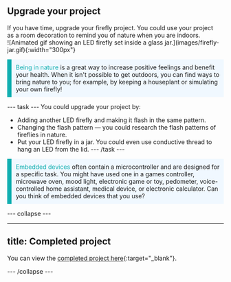 ## Upgrade your project

<div style="display: flex; flex-wrap: wrap">
<div style="flex-basis: 200px; flex-grow: 1; margin-right: 15px;">
If you have time, upgrade your firefly project. You could use your project as a room decoration to remind you of nature when you are indoors. 
</div>
<div>
![Animated gif showing an LED firefly set inside a glass jar.](images/firefly-jar.gif){:width="300px"}
</div>
</div>

<p style='border-left: solid; border-width:10px; border-color: #0faeb0; background-color: aliceblue; padding: 10px;'>
<span style="color: #0faeb0">Being in nature</span> is a great way to increase positive feelings and benefit your health. When it isn't possible to get outdoors, you can find ways to bring nature to you; for example, by keeping a houseplant or simulating your own firefly!</p>

--- task ---
You could upgrade your project by:
+ Adding another LED firefly and making it flash in the same pattern.
+ Changing the flash pattern — you could research the flash patterns of fireflies in nature.
+ Put your LED firefly in a jar. You could even use conductive thread to hang an LED from the lid. 
--- /task ---

<p style='border-left: solid; border-width:10px; border-color: #0faeb0; background-color: aliceblue; padding: 10px;'>
<span style="color: #0faeb0">Embedded devices</span> often contain a microcontroller and are designed for a specific task. You might have used one in a games controller, microwave oven, mood light, electronic game or toy, pedometer, voice-controlled home assistant, medical device, or electronic calculator. Can you think of embedded devices that you use?</p> 

--- collapse ---

---
title: Completed project
---

You can view the [completed project here](https://rpf.io/p/en/led-firefly-get){:target="_blank"}.

--- /collapse ---
